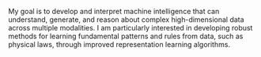 My goal is to develop and interpret machine intelligence that can understand, generate, and reason about complex high-dimensional data across multiple modalities. I am particularly interested in developing robust methods for learning fundamental patterns and rules from data, such as physical laws, through improved representation learning algorithms.
